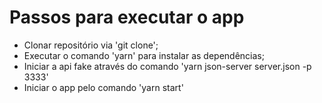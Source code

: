 # Passos para executar o app

- Clonar repositório via 'git clone';
- Executar o comando 'yarn' para instalar as dependências;
- Iniciar a api fake através do comando 'yarn json-server server.json -p 3333'
- Iniciar o app pelo comando 'yarn start'
